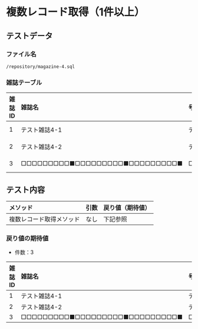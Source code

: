# 複数レコード取得（1件以上）

## テストデータ
### ファイル名
`/repository/magazine-4.sql`

### 雑誌テーブル
|雑誌ID|雑誌名|号数|出版社|発行日|更新日付|
|:--|:--|:--|:--|:--|:--|
|1|テスト雑誌4-1|テスト号数4-1|テスト出版社4-1|2020-01-01|(CURRENT_TIMESTAMP)|
|2|テスト雑誌4-2|テスト号数4-2|テスト出版社4-2|2019-12-31|(CURRENT_TIMESTAMP)|
|3|□□□□□□□□□■□□□□□□□□□■□□□□□□□□□■|□□□□□□□□□■□□□□□□□□□■|□□□□□□□□□■□□□□□□□□□■|2019-12-31|(CURRENT_TIMESTAMP)|

## テスト内容
|メソッド|引数|戻り値（期待値）|
|:--|:--|:--|
|複数レコード取得メソッド|なし|下記参照|

### 戻り値の期待値
- 件数：3

|雑誌ID|雑誌名|号数|
|:--|:--|:--|
|1|テスト雑誌4-1|テスト号数4-1|
|2|テスト雑誌4-2|テスト号数4-2|
|3|□□□□□□□□□■□□□□□□□□□■□□□□□□□□□■|□□□□□□□□□■□□□□□□□□□■|

